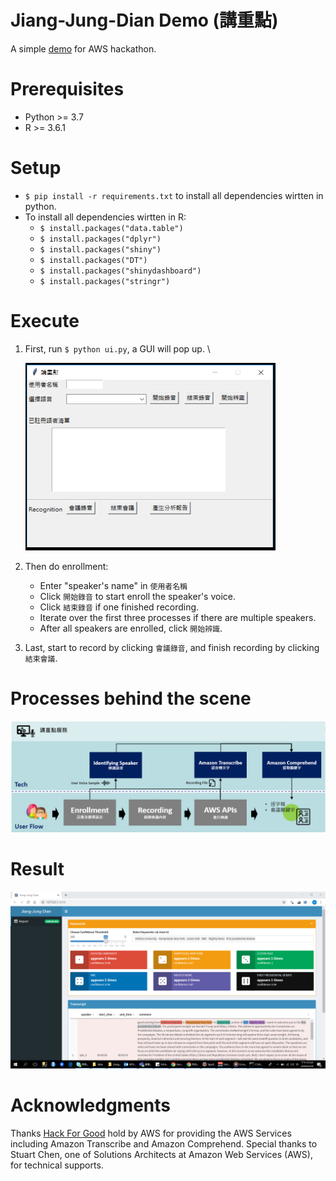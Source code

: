 # Jiang-Jung-Dian Demo (講重點)
A simple [demo](website) for AWS hackathon.


# Prerequisites
- Python >= 3.7
- R >= 3.6.1

# Setup
- `$ pip install -r requirements.txt` to install all dependencies wirtten in python. 
- To install all dependencies wirtten in R: 
    - `$ install.packages("data.table")`
    - `$ install.packages("dplyr")`
    - `$ install.packages("shiny")`
    - `$ install.packages("DT")`
    - `$ install.packages("shinydashboard")`
    - `$ install.packages("stringr")`

# Execute
1. First, run `$ python ui.py`, a GUI will pop up. \

     <img src=./ui.png width="400" height="300">
     
2. Then do enrollment:
    - Enter "speaker's name" in `使用者名稱`
    - Click `開始錄音` to start enroll the speaker's voice.
    - Click `結束錄音` if one finished recording. 
    - Iterate over the first three processes if there are multiple speakers. 
    - After all speakers are enrolled, click `開始辨識`. 
3. Last, start to record by clicking `會議錄音`, and finish recording by clicking `結束會議`.  

# Processes behind the scene
![](./structure.PNG)

# Result
![](./result_with_shinny.png)

# Acknowledgments
Thanks [Hack For Good](https://awstaiwanhackathon2020.splashthat.com/) hold by AWS for providing the AWS Services including Amazon Transcribe and Amazon Comprehend. 
Special thanks to Stuart Chen, one of Solutions Architects at Amazon Web Services (AWS), for technical supports.  
